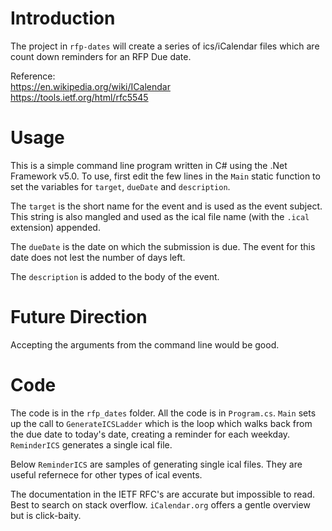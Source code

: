 # Introduction

The project in `rfp-dates` will create a series of ics/iCalendar files
which are count down reminders for an RFP Due date.

Reference:  
https://en.wikipedia.org/wiki/ICalendar  
https://tools.ietf.org/html/rfc5545  

# Usage

This is a simple command line program written in C# using the .Net
Framework v5.0. To use, first edit the few lines in the `Main` static
function to set the variables for `target`, `dueDate` and
`description`.

The `target` is the short name for the event and is used as the event
subject. This string is also mangled and used as the ical file name
(with the `.ical` extension) appended.

The `dueDate` is the date on which the submission is due. The event
for this date does not lest the number of days left. 

The `description` is added to the body of the event.

# Future Direction

Accepting the arguments from the command line would be good.


# Code

The code is in the `rfp_dates` folder. All the code is in
`Program.cs`. `Main` sets up the call to `GenerateICSLadder` which is
the loop which walks back from the due date to today's date, creating
a reminder for each weekday. `ReminderICS` generates a single ical
file.

Below `ReminderICS` are samples of generating single ical files. They
are useful refernece for other types of ical events.

The documentation in the IETF RFC's are accurate but impossible to
read.  Best to search on stack overflow. `iCalendar.org` offers a
gentle overview but is click-baity.



